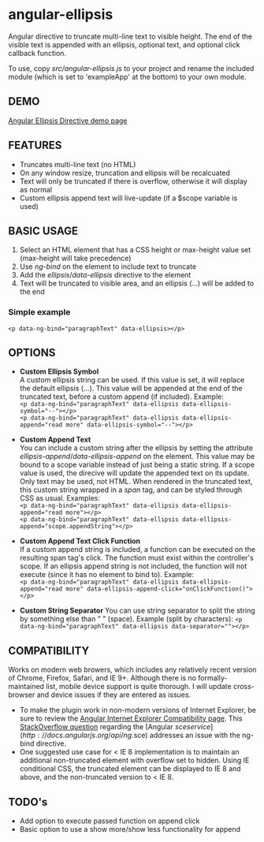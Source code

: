 angular-ellipsis
================

Angular directive to truncate multi-line text to visible height.  The end of the visible text is appended with an ellipsis, optional text, and optional click callback function.
   
To use, copy *src/angular-ellipsis.js* to your project and rename the included module (which is set to 'exampleApp' at the bottom) to your own module.

DEMO
--------
[Angular Ellipsis Directive demo page](http://dibari.github.io/angular-ellipsis.html "Angular Ellipsis Directive")

FEATURES
--------
* Truncates multi-line text (no HTML)
* On any window resize, truncation and ellipsis will be recalcuated
* Text will only be truncated if there is overflow, otherwise it will display as normal
* Custom ellipsis append text will live-update (if a $scope variable is used)

BASIC USAGE
--------
1. Select an HTML element that has a CSS height or max-height value set (max-height will take precedence)
2. Use *ng-bind* on the element to include text to truncate
3. Add the *ellipsis*/*data-ellipsis* directive to the element
4. Text will be truncated to visible area, and an ellipsis (...) will be added to the end

### Simple example
``<p data-ng-bind="paragraphText" data-ellipsis></p>``   

OPTIONS
--------
* **Custom Ellipsis Symbol**   
A custom ellipsis string can be used.  If this value is set, it will replace the default ellipsis (...).  This value will be appended at the end of the truncated text, before a custom append (if included).  Example:   
``<p data-ng-bind="paragraphText" data-ellipsis data-ellipsis-symbol="--"></p>``   
``<p data-ng-bind="paragraphText" data-ellipsis data-ellipsis-append="read more" data-ellipsis-symbol="--"></p>``   

* **Custom Append Text**   
You can include a custom string after the ellipsis by setting the attribute *ellipsis-append*/*data-ellipsis-append* on the element.  This value may be bound to a scope variable instead of just being a static string.  If a scope value is used, the direcive will update the appended text on its update.  Only text may be used, not HTML.  When rendered in the truncated text, this custom string wrapped in a *span* tag, and can be styled through CSS as usual.  Examples:   
``<p data-ng-bind="paragraphText" data-ellipsis data-ellipsis-append="read more"></p>``   
``<p data-ng-bind="paragraphText" data-ellipsis data-ellipsis-append="scope.appendString"></p>``   

* **Custom Append Text Click Function**   
If a custom append string is included, a function can be executed on the resulting span tag's click.  The function must exist within the controller's scope.  If an ellipsis append string is not included, the function will not execute (since it has no element to bind to).  Example:   
``<p data-ng-bind="paragraphText" data-ellipsis data-ellipsis-append="read more" data-ellipsis-append-click="onClickFunction()"></p>``   

* **Custom String Separator**
You can use string separator to split the string by something else than " " (space). Example (split by characters):
``<p data-ng-bind="paragraphText" data-ellipsis data-separator=""></p>``

COMPATIBILITY
--------
Works on modern web browers, which includes any relatively recent version of Chrome, Firefox, Safari, and IE 9+.  Although there is no formally-maintained list, mobile device support is quite thorough.  I will update cross-browser and device issues if they are entered as issues.   
* To make the plugin work in non-modern versions of Internet Explorer, be sure to review the [Angular Internet Explorer Compatibility page](http://docs.angularjs.org/guide/ie).  This [StackOverflow question](http://stackoverflow.com/questions/18506458/sceiequirks-strict-contextual-escaping-does-not-support-internet-explorer-ve) regarding the [Angular $sce service](http://docs.angularjs.org/api/ng.$sce) addresses an issue with the ng-bind directive.   
* One suggested use case for < IE 8 implementation is to maintain an additional non-truncated element with overflow set to hidden.  Using IE conditional CSS, the truncated element can be displayed to IE 8 and above, and the non-truncated version to < IE 8.

TODO's
--------
* Add option to execute passed function on append click
* Basic option to use a show more/show less functionality for append
